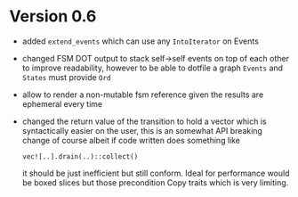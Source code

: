 Version 0.6
===========

* added `extend_events` which can use any `IntoIterator` on Events 
* changed FSM DOT output to stack self->self events on top of each other to improve readability,
  however to be able  to dotfile a graph `Events` and `States` must provide `Ord` 
* allow to render a non-mutable fsm reference given the results are ephemeral every time 
* changed the return value of the transition to hold a vector which is syntactically easier 
  on the user, this is an somewhat API breaking change of course albeit if code written does 
  something like 
    
    `vec![..].drain(..)::collect()`
  
  it should be just inefficient but still conform. Ideal for performance would be 
  boxed slices but those precondition Copy traits which is very limiting. 